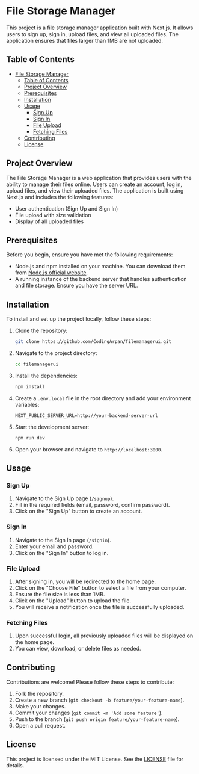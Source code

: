 # File Storage Manager

This project is a file storage manager application built with Next.js. It allows users to sign up, sign in, upload files, and view all uploaded files. The application ensures that files larger than 1MB are not uploaded.

## Table of Contents

- [File Storage Manager](#file-storage-manager)
  - [Table of Contents](#table-of-contents)
  - [Project Overview](#project-overview)
  - [Prerequisites](#prerequisites)
  - [Installation](#installation)
  - [Usage](#usage)
    - [Sign Up](#sign-up)
    - [Sign In](#sign-in)
    - [File Upload](#file-upload)
    - [Fetching Files](#fetching-files)
  - [Contributing](#contributing)
  - [License](#license)

## Project Overview

The File Storage Manager is a web application that provides users with the ability to manage their files online. Users can create an account, log in, upload files, and view their uploaded files. The application is built using Next.js and includes the following features:

- User authentication (Sign Up and Sign In)
- File upload with size validation
- Display of all uploaded files

## Prerequisites

Before you begin, ensure you have met the following requirements:

- Node.js and npm installed on your machine. You can download them from [Node.js official website](https://nodejs.org/).
- A running instance of the backend server that handles authentication and file storage. Ensure you have the server URL.

## Installation

To install and set up the project locally, follow these steps:

1. Clone the repository:

    ```bash
    git clone https://github.com/CodingArpan/filemanagerui.git
    ```

2. Navigate to the project directory:

    ```bash
    cd filemanagerui
    ```

3. Install the dependencies:

    ```bash
    npm install
    ```

4. Create a `.env.local` file in the root directory and add your environment variables:

    ```env
    NEXT_PUBLIC_SERVER_URL=http://your-backend-server-url
    ```

5. Start the development server:

    ```bash
    npm run dev
    ```

6. Open your browser and navigate to `http://localhost:3000`.

## Usage

### Sign Up

1. Navigate to the Sign Up page (`/signup`).
2. Fill in the required fields (email, password, confirm password).
3. Click on the "Sign Up" button to create an account.

### Sign In

1. Navigate to the Sign In page (`/signin`).
2. Enter your email and password.
3. Click on the "Sign In" button to log in.

### File Upload

1. After signing in, you will be redirected to the home page.
2. Click on the "Choose File" button to select a file from your computer.
3. Ensure the file size is less than 1MB.
4. Click on the "Upload" button to upload the file.
5. You will receive a notification once the file is successfully uploaded.

### Fetching Files

1. Upon successful login, all previously uploaded files will be displayed on the home page.
2. You can view, download, or delete files as needed.

## Contributing

Contributions are welcome! Please follow these steps to contribute:

1. Fork the repository.
2. Create a new branch (`git checkout -b feature/your-feature-name`).
3. Make your changes.
4. Commit your changes (`git commit -m 'Add some feature'`).
5. Push to the branch (`git push origin feature/your-feature-name`).
6. Open a pull request.

## License

This project is licensed under the MIT License. See the [LICENSE](LICENSE) file for details.
